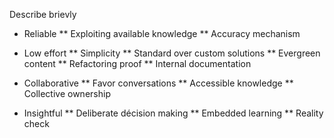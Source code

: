Describe brievly

* Reliable
** Exploiting available knowledge
** Accuracy mechanism

* Low effort
** Simplicity
** Standard over custom solutions
** Evergreen content
** Refactoring proof
** Internal documentation
* Collaborative
** Favor conversations
** Accessible knowledge
** Collective ownership
* Insightful
** Deliberate décision making
** Embedded learning
** Reality check